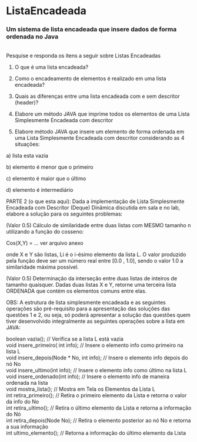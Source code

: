 # ListaEncadeada

### Um sistema de lista encadeada que insere dados de forma ordenada no Java

<br>
Pesquise e responda os itens a seguir sobre Listas Encadeadas

1) O que é uma lista encadeada?

2) Como o encadeamento de elementos é realizado em uma lista encadeada?

3) Quais as diferenças entre uma lista encadeada com e sem descritor (header)?

4) Elabore um método JAVA que imprime todos os elementos de uma Lista Simplesmente Encadeada com descritor

5) Elabore método JAVA que insere um elemento de forma ordenada em uma Lista Simplesmente Encadeada com descritor considerando as 4 situações:

a) lista esta vazia

b) elemento é menor que o primeiro

c) elemento é maior que o último

d) elemento é intermediário

PARTE 2 (o que esta aqui):
Dada a implementação de Lista Simplesmente Encadeada com Descritor (Deque) Dinâmica discutida em sala e no lab, elabore a solução para os seguintes problemas:

(Valor 0.5) Cálculo de similaridade entre duas listas com MESMO tamanho n utilizando a função do cosseno:

Cos(X,Y) = ... ver arquivo anexo

onde X e Y são listas, Li é o i-ésimo elemento da lista L. O valor produzido pela função deve ser um número real entre [0.0 , 1.0], sendo o valor 1.0 a similaridade máxima possível.

(Valor 0.5) Determinação da interseção entre duas listas de inteiros de tamanho quaisquer. Dadas duas listas X e Y, retorne uma terceira lista ORDENADA que contém os elementos comuns entre elas.
 
OBS: A estrutura de lista simplesmente encadeada e as seguintes operações são pré-requisito para a apresentação das soluções das questões 1 e 2, ou seja, só poderá apresentar a solução das questões quem tiver desenvolvido integralmente as seguintes operações sobre a lista em JAVA:<br>

boolean vazia(); // Verifica se a lista L está vazia<br>
void insere_primeiro( int info);    // Insere o elemento info como primeiro na lista L<br>
void insere_depois(Node * No, int info);  // Insere o elemento info depois do nó No<br>
void insere_ultimo(int info);       // Insere o elemento info como último na lista L<br>
void insere_ordenado(int info); // Insere o elemento info de maneira ordenada na lista<br>
void mostra_lista();                            // Mostra em Tela os Elementos da Lista L<br>
int retira_primeiro(); // Retira o primeiro elemento da Lista e retorna o valor da info do No<br>
int retira_ultimo();           // Retira o último elemento da Lista e retorna a informação do Nó<br>
int retira_depois(Node No);             // Retira o elemento posterior ao nó No e retorna a sua informação<br>
int ultimo_elemento();   // Retorna a informação do último elemento da Lista<br>
